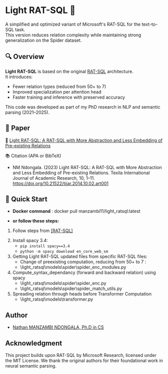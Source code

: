 # Light RAT-SQL 🧠

A simplified and optimized variant of Microsoft's RAT-SQL for the text-to-SQL task.  
This version reduces relation complexity while maintaining strong generalization on the Spider dataset.

## 🔍 Overview

**Light RAT-SQL** is based on the original [RAT-SQL](https://github.com/microsoft/rat-sql) architecture.  
It introduces:
- Fewer relation types (reduced from 50+ to 7)
- Improved specialization per attention head
- Faster training and inference with preserved accuracy

This code was developed as part of my PhD research in NLP and semantic parsing (2021–2025).

## 📖 Paper 

📝 [Light RAT-SQL: A RAT-SQL with More Abstraction and Less Embedding of Pre-existing Relations](https://www.texilajournal.com/adminlogin/download.php?category=article&file=Academic_Research_Vol10_Issue2_Article_1.pdf)  

📚 Citation (APA or BibTeX)

- NM Ndongala. (2023) Light RAT-SQL: A RAT-SQL with More Abstraction and Less Embedding of Pre-existing Relations. Texila International Journal of Academic Research, 10, 1–11. https://doi.org/10.21522/tijar.2014.10.02.art001

## 🚀 Quick Start

- **Docker command** : docker pull manzambi11/light_ratsql:latest

- **or follow these steps:**

<ol>
      <li><p>Follow steps from <a href="https://github.com/microsoft/rat-sql">[RAT-SQL]</a></p></li>
      <li> Install spacy 3.4: 
      <ul>
      <li><code>pip install spacy==3.4</code></li>
      <li><code>python -m spacy download en_core_web_sm</code></li>
      </ul>
      </li>
      <li>Getting Light RAT-SQL updated files from specific RAT-SQL files: 
      <ul>
      <li> Change of preexisting computation, reducing from 50+ to 7 :
      <li>\light_ratsql\models\spider\spider_enc_modules.py </li>
      </ul>
      </li>
      <li> Compute_syntax_dependancy (forward and backward relation) using spacy
      <ul>
      <li>\light_ratsql\models\spider\spider_enc.py</li>
      <li>\light_ratsql\models\spider\spider_match_utils.py</li>
      </ul>      
      </li>
      <li> Spreading relation through heads before Transformer Computation <br> 
      <ul>
      <li>\light_ratsql\models\transformer.py</li>
      </ul>
      </li>
    </li>
</ol>

## Author

- [Nathan MANZAMBI NDONGALA, Ph.D in CS](https://www.linkedin.com/in/nathan-manzambi-59a2285b/)

## Acknowledgment
This project builds upon RAT-SQL by Microsoft Research, licensed under the MIT License.
We thank the original authors for their foundational work in neural semantic parsing.
